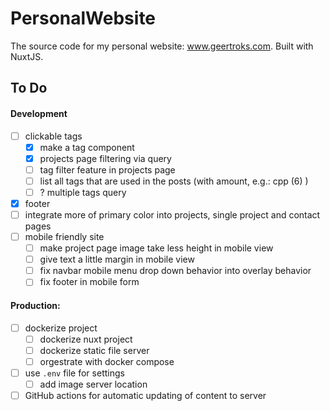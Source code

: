 # PersonalWebsite
The source code for my personal website: www.geertroks.com. Built with NuxtJS.

## To Do
#### Development
  - [ ] clickable tags
    - [x] make a tag component
    - [x] projects page filtering via query
    - [ ] tag filter feature in projects page
    - [ ] list all tags that are used in the posts (with amount, e.g.: cpp (6) )
    - [ ] ? multiple tags query
  - [x] footer
  - [ ] integrate more of primary color into projects, single project and contact pages
  - [ ] mobile friendly site
    - [ ] make project page image take less height in mobile view
    - [ ] give text a little margin in mobile view
    - [ ] fix navbar mobile menu drop down behavior into overlay behavior
    - [ ] fix footer in mobile form

#### Production:
  - [ ] dockerize project
    - [ ] dockerize nuxt project
    - [ ] dockerize static file server
    - [ ] orgestrate with docker compose
  - [ ] use `.env` file for settings
    - [ ] add image server location
  - [ ] GitHub actions for automatic updating of content to server
